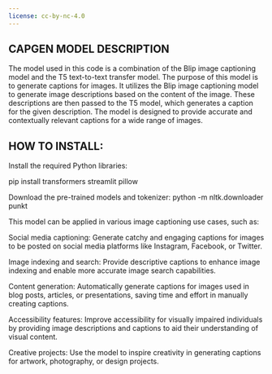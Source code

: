 ```yaml
---
license: cc-by-nc-4.0
---
```


CAPGEN MODEL DESCRIPTION
-
The model used in this code is a combination of the Blip image captioning model and the T5 text-to-text transfer model. The purpose of this model is to generate captions for images. It utilizes the Blip image captioning model to generate image descriptions based on the content of the image. These descriptions are then passed to the T5 model, which generates a caption for the given description. 
The model is designed to provide accurate and contextually relevant captions for a wide range of images.

HOW TO INSTALL: 
-
Install the required Python libraries:

pip install transformers streamlit pillow


Download the pre-trained models and tokenizer:
python -m nltk.downloader punkt



This model can be applied in various image captioning use cases, such as:

Social media captioning: Generate catchy and engaging captions for images to be posted on social media platforms like Instagram, Facebook, or Twitter.

Image indexing and search: Provide descriptive captions to enhance image indexing and enable more accurate image search capabilities.

Content generation: Automatically generate captions for images used in blog posts, articles, or presentations, saving time and effort in manually creating captions.

Accessibility features: Improve accessibility for visually impaired individuals by providing image descriptions and captions to aid their understanding of visual content.

Creative projects: Use the model to inspire creativity in generating captions for artwork, photography, or design projects.